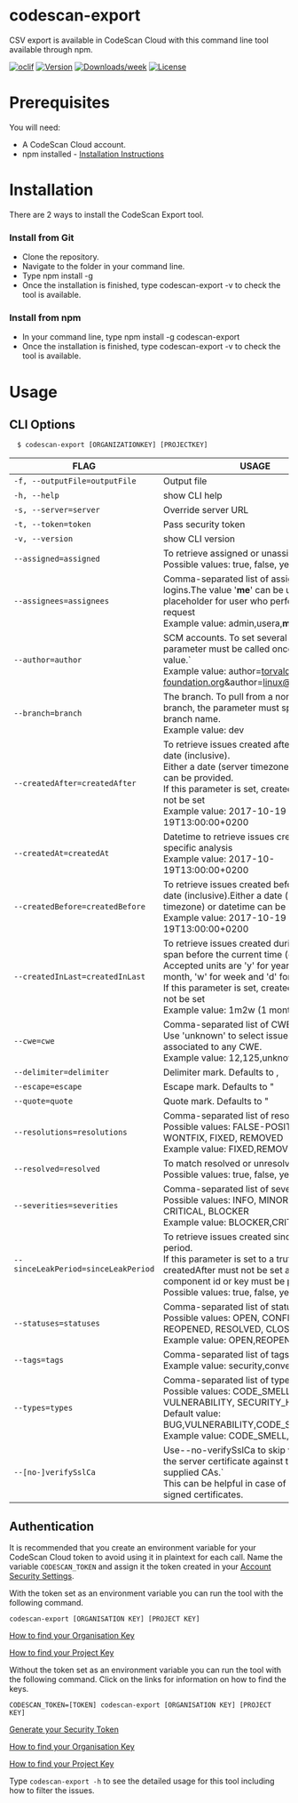 # codescan-export

CSV export is available in CodeScan Cloud with this command line tool available through npm.

[![oclif](https://img.shields.io/badge/cli-oclif-brightgreen.svg)](https://oclif.io)
[![Version](https://img.shields.io/npm/v/codescan-export.svg)](https://npmjs.org/package/codescan-export)
[![Downloads/week](https://img.shields.io/npm/dw/codescan-export.svg)](https://npmjs.org/package/codescan-export)
[![License](https://img.shields.io/npm/l/codescan-export.svg)](https://github.com/https://github.com/villagechief/codescan-export/https://github.com/villagechief/codescan-export/blob/master/package.json)

# Prerequisites

You will need:

- A CodeScan Cloud account.
- npm installed - [Installation Instructions](https://www.npmjs.com/get-npm)

# Installation

There are 2 ways to install the CodeScan Export tool.

### Install from Git

- Clone the repository.
- Navigate to the folder in your command line.
- Type npm install -g
- Once the installation is finished, type codescan-export -v to check the tool is available.

### Install from npm

- In your command line, type npm install -g codescan-export
- Once the installation is finished, type codescan-export -v to check the tool is available.

# Usage

## CLI Options

```
  $ codescan-export [ORGANIZATIONKEY] [PROJECTKEY]
```

| FLAG                                | USAGE                                                                                                                                                                                                                                                                  |
| ----------------------------------- | ---------------------------------------------------------------------------------------------------------------------------------------------------------------------------------------------------------------------------------------------------------------------- |
| `-f, --outputFile=outputFile`       | Output file                                                                                                                                                                                                                                                            |
| `-h, --help`                        | show CLI help                                                                                                                                                                                                                                                          |
| `-s, --server=server`               | Override server URL                                                                                                                                                                                                                                                    |
| `-t, --token=token`                 | Pass security token                                                                                                                                                                                                                                                    |
| `-v, --version`                     | show CLI version                                                                                                                                                                                                                                                       |
| `--assigned=assigned`               | To retrieve assigned or unassigned issues<br>Possible values: true, false, yes, no                                                                                                                                                                                     |
| `--assignees=assignees`             | Comma-separated list of assignee logins.The value '**me**' can be used as a placeholder for user who performs the request<br>Example value: admin,usera,**me**                                                                                                         |
| `--author=author`                   | SCM accounts. To set several values, the parameter must be called once for each value.`<br>Example value: author=torvalds@linux-foundation.org&author=linux@fondation.org                                                                                              |
| `--branch=branch`                   | The branch. To pull from a non-main branch, the parameter must specify the branch name.<br>Example value: dev                                                                                                                                                          |
| `--createdAfter=createdAfter`       | To retrieve issues created after the given date (inclusive).<br>Either a date (server timezone) or datetime can be provided.<br>If this parameter is set, createdSince must not be set<br>Example value: 2017-10-19 or 2017-10-19T13:00:00+0200                        |
| `--createdAt=createdAt`             | Datetime to retrieve issues created during a specific analysis<br>Example value: 2017-10-19T13:00:00+0200                                                                                                                                                              |
| `--createdBefore=createdBefore`     | To retrieve issues created before the given date (inclusive).Either a date (server timezone) or datetime can be provided.<br>Example value: 2017-10-19 or 2017-10-19T13:00:00+0200                                                                                     |
| `--createdInLast=createdInLast`     | To retrieve issues created during a time span before the current time (exclusive).<br>Accepted units are 'y' for year, 'm' for month, 'w' for week and 'd' for day.<br>If this parameter is set, createdAfter must not be set<br>Example value: 1m2w (1 month 2 weeks) |
| `--cwe=cwe`                         | Comma-separated list of CWE identifiers. Use 'unknown' to select issues not associated to any CWE.<br>Example value: 12,125,unknown                                                                                                                                    |
| `--delimiter=delimiter`             | Delimiter mark. Defaults to ,                                                                                                                                                                                                                                          |
| `--escape=escape`                   | Escape mark. Defaults to "                                                                                                                                                                                                                                             |
| `--quote=quote`                     | Quote mark. Defaults to "                                                                                                                                                                                                                                              |
| `--resolutions=resolutions`         | Comma-separated list of resolutions<br>Possible values: FALSE-POSITIVE, WONTFIX, FIXED, REMOVED<br>Example value: FIXED,REMOVED                                                                                                                                        |
| `--resolved=resolved`               | To match resolved or unresolved issues<br>Possible values: true, false, yes, no                                                                                                                                                                                        |
| `--severities=severities`           | Comma-separated list of severities<br>Possible values: INFO, MINOR, MAJOR, CRITICAL, BLOCKER<br>Example value: BLOCKER,CRITICAL                                                                                                                                        |
| `--sinceLeakPeriod=sinceLeakPeriod` | To retrieve issues created since the leak period.<br>If this parameter is set to a truthy value, createdAfter must not be set and one component id or key must be provided.<br>Possible values: true, false, yes, no                                                   |
| `--statuses=statuses`               | Comma-separated list of statuses<br>Possible values: OPEN, CONFIRMED, REOPENED, RESOLVED, CLOSED<br>Example value: OPEN,REOPENED                                                                                                                                       |
| `--tags=tags`                       | Comma-separated list of tags<br>Example value: security,convention                                                                                                                                                                                                     |
| `--types=types`                     | Comma-separated list of types<br>Possible values: CODE_SMELL, BUG, VULNERABILITY, SECURITY_HOTSPOT<br>Default value: BUG,VULNERABILITY,CODE_SMELL<br>Example value: CODE_SMELL,BUG                                                                                     |
| `--[no-]verifySslCa`                | Use--no-verifySslCa to skip verification of the server certificate against the list of supplied CAs.`<br>This can be helpful in case of using self-signed certificates.                                                                                                |

## Authentication

It is recommended that you create an environment variable for your CodeScan Cloud token to avoid using it in plaintext for each call. Name the variable `CODESCAN_TOKEN` and assign it the token created in your [Account Security Settings](https://app.codescan.io/account/security/).

With the token set as an environment variable you can run the tool with the following command.

`codescan-export [ORGANISATION KEY] [PROJECT KEY]`

[How to find your Organisation Key](https://docs.codescan.io/hc/en-us/articles/360020037992-How-to-find-an-Organization-Key-in-CodeScan-Cloud)

[How to find your Project Key](https://docs.codescan.io/hc/en-us/articles/360020038192-How-to-find-a-Project-Key-in-CodeScan)

Without the token set as an environment variable you can run the tool with the following command. Click on the links for information on how to find the keys.

`CODESCAN_TOKEN=[TOKEN] codescan-export [ORGANISATION KEY] [PROJECT KEY]`

[Generate your Security Token](https://app.codescan.io/account/security/)

[How to find your Organisation Key](https://docs.codescan.io/hc/en-us/articles/360020037992-How-to-find-an-Organization-Key-in-CodeScan-Cloud)

[How to find your Project Key](https://docs.codescan.io/hc/en-us/articles/360020038192-How-to-find-a-Project-Key-in-CodeScan)

Type `codescan-export -h` to see the detailed usage for this tool including how to filter the issues.
